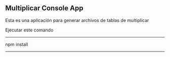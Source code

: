 ## Multiplicar Console App

Esta es una aplicación para generar archivos de tablas de multiplicar

Ejecutar este comando


**************
npm install
**************